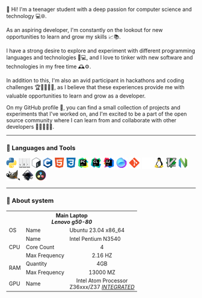 👋 Hi! I'm a teenager student with a deep passion for computer science and technology 💻🌐.

As an aspiring developer, I'm constantly on the lookout for new opportunities to learn and grow my skills 📈📚.

I have a strong desire to explore and experiment with different programming languages and technologies 🤖💻, and I love to tinker with new software and technologies in my free time 🕰️⚙️.

In addition to this, I'm also an avid participant in hackathons and coding challenges 🏆👨‍💻👩‍💻, as I believe that these experiences provide me with valuable opportunities to learn and grow as a developer.

On my GitHub profile 🐙, you can find a small collection of projects and experiments that I've worked on, and I'm excited to be a part of the open source community where I can learn from and collaborate with other developers 👨‍💻👩‍💻🤝.

<hr>

<h3>🧰 Languages and Tools</h3>
<div>
	<img alt="Python" height="30px" src="./assets/python-logo-only.svg" title="Python"/>
	<img alt="Auto hot key" width="30px" height="30px" src="./assets/autohotkey_modern_logo.svg" title="Auto Hot Key for Windows"/>
	<img alt="Bash" height="30px" src="./assets/bash_logo_colored.svg" title="Bash"/>
	<img alt="C" height="30px" src="./assets/c_programming_language.svg" title="C programming languages"/>
	<img alt="HTML" height="30px" src="./assets/html5-original.svg" title="HTML"/>
	<img alt="CSS" height="30px" src="./assets/css3-plain.svg" title="CSS"/>
	<img alt="Pycharm" height="30px" src="./assets/pycharm_icon.svg" title="Pycharm IDE"/>
	<img alt="Clion" height="30px" src="./assets/clion_icon.svg" title="Clion IDE"/>
	<img alt="Intellij-idea" height="30px" src="./assets/intellij_idea_icon.svg" title="Intellij Idea"/>
	<img alt="fleet" height="30px" src="./assets/fleet_icon.svg" title="Fleet IDE"/>
	<img alt="Git" height="30px" src="./assets/git-original.svg" title="Git"/>
	<img alt="GitHub" height="30px" src="./assets/github-mark-white.svg" title="GitHub"/>
	<img alt="Linux" height="30px" src="./assets/linux.svg" title="Linux"/>
	<img alt="Vim" height="30px" src="./assets/vimlogo.svg" title="Vim"/>
	<img alt="Neo vim" height="30px" src="./assets/neovimio-icon.svg" title="Neo Vim" />
	<img alt="Gimp" height="30px" height="30px" src="./assets/the_gimp_icon-gnome.svg" title="Gimp"/>
	<img alt="Inkscape" height="30px" src="./assets/inkscape_logo.svg" title="Inkscape"/>
	<img alt="Davinci-resolve" height="30px" src="./assets/davinci_resolve_17_logo.svg" title="Davinci Resolve"/>
</div>


<div>
	<hr>
	<h3>🫠 About system</h3>
	<div >
		<table>
			<tr>
				<th colspan="3"><b>Main Laptop</b> <br> <b><i>Lenovo g50-80</i></b>  </th>
			</tr>
			<tr>
				<td>OS</td>
				<td>Name</td>
				<td> Ubuntu 23.04 x86_64 </td>
			</tr>
			<tr>
				<td rowspan="3">CPU</td>
				<td>Name</td>
				<td>Intel Pentium N3540</td>
			</tr>
			<tr>
				<td>Core Count</td>
				<td><center>4</center></td>
			</tr>
			<tr>
				<td>Max Frequency</td>
				<td><center>2.16 HZ</center></td>
			</tr>
			<tr>
				<td rowspan="2">RAM</td>
				<td>Quantity</td>
				<td><center>4GB</center></td>
			</tr>
			<tr>
				<td>Max Frequency</td>
				<td><center>13000 MZ</center></td>
			</tr>
			<tr>
				<td>GPU</td>
				<td>Name</td>
				<td><center>Intel Atom Processor <br> Z36xxx/Z37 <i><u>INTEGRATED</u></i></center></td>
			</tr>
		</table>
	</div>
</div>

<!-- <table>
	<tr>
		<td> 
			<table>
				<tr>
					<th colspan="3"><b>Main Laptop</b> <br> <b><i>Lenovo g50-80</i></b>  </th>
				</tr>
				<tr>
					<td>OS</td>
					<td>Name</td>
					<td> Ubuntu 23.04 x86_64 </td>
				</tr>
				<tr>
					<td rowspan="3">CPU</td>
					<td>Name</td>
					<td>Intel Pentium N3540</td>
				</tr>
				<tr>
					<td>Core Count</td>
					<td><center>4</center></td>
				</tr>
				<tr>
					<td>Max Frequency</td>
					<td><center>2.16 HZ</center></td>
				</tr>
				<tr>
					<td rowspan="2">RAM</td>
					<td>Quantity</td>
					<td><center>4GB</center></td>
				</tr>
				<tr>
					<td>Max Frequency</td>
					<td><center>13000 MZ</center></td>
				</tr>
				<tr>
					<td>GPU</td>
					<td>Name</td>
					<td><center>Intel Atom Processor <br> Z36xxx/Z37 <i><u>INTEGRATED</u></i></center></td>
				</tr>
			</table>
		</td>
	</tr>
</table> -->
